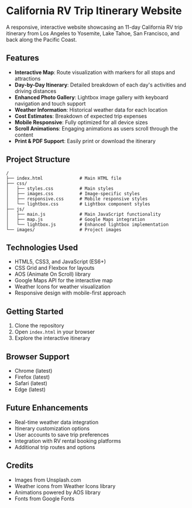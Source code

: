 # California RV Trip Itinerary Website

A responsive, interactive website showcasing an 11-day California RV trip itinerary from Los Angeles to Yosemite, Lake Tahoe, San Francisco, and back along the Pacific Coast.

## Features

- **Interactive Map**: Route visualization with markers for all stops and attractions
- **Day-by-Day Itinerary**: Detailed breakdown of each day's activities and driving distances
- **Enhanced Photo Gallery**: Lightbox image gallery with keyboard navigation and touch support
- **Weather Information**: Historical weather data for each location
- **Cost Estimates**: Breakdown of expected trip expenses
- **Mobile Responsive**: Fully optimized for all device sizes
- **Scroll Animations**: Engaging animations as users scroll through the content
- **Print & PDF Support**: Easily print or download the itinerary

## Project Structure

```
/
├── index.html              # Main HTML file
├── css/
│   ├── styles.css          # Main styles
│   ├── images.css          # Image-specific styles
│   ├── responsive.css      # Mobile responsive styles
│   └── lightbox.css        # Lightbox component styles
├── js/
│   ├── main.js             # Main JavaScript functionality
│   ├── map.js              # Google Maps integration
│   └── lightbox.js         # Enhanced lightbox implementation
└── images/                 # Project images
```

## Technologies Used

- HTML5, CSS3, and JavaScript (ES6+)
- CSS Grid and Flexbox for layouts
- AOS (Animate On Scroll) library
- Google Maps API for the interactive map
- Weather Icons for weather visualization
- Responsive design with mobile-first approach

## Getting Started

1. Clone the repository
2. Open `index.html` in your browser
3. Explore the interactive itinerary

## Browser Support

- Chrome (latest)
- Firefox (latest)
- Safari (latest)
- Edge (latest)

## Future Enhancements

- Real-time weather data integration
- Itinerary customization options
- User accounts to save trip preferences
- Integration with RV rental booking platforms
- Additional trip routes and options

## Credits

- Images from Unsplash.com
- Weather icons from Weather Icons library
- Animations powered by AOS library
- Fonts from Google Fonts 